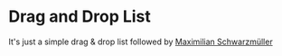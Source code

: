 # Drag and Drop List

It's just a simple drag & drop list followed by [Maximilian Schwarzmüller](https://academind.com/)
